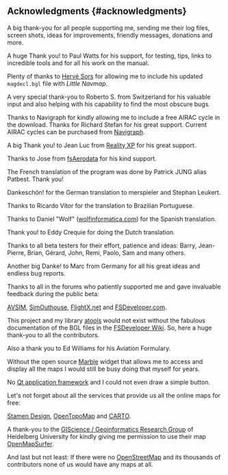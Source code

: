 ## Acknowledgments {#acknowledgments}

A big thank-you for all people supporting me, sending me their log files, screen shots, ideas for improvements, friendly messages, donations and more.

A huge Thank you! to Paul Watts for his support, for testing, tips, links to incredible tools and for all his work on the manual.

Plenty of thanks to [Hervé Sors](http://www.aero.sors.fr) for allowing me to include his updated `magdecl.bgl` file with _Little Navmap_.

A very special thank-you to Roberto S. from Switzerland for his valuable input and also helping with his capability to find the most obscure bugs.

Thanks to Navigraph for kindly allowing me to include a free AIRAC cycle in the download. Thanks for Richard Stefan for his great support.
Current AIRAC cycles can be purchased from [Navigraph](http://www.navigraph.com).

A big Thank you! to Jean Luc from [Reality XP](http://www.reality-xp.com) for his great support.

Thanks to Jose from [fsAerodata](https://www.fsaerodata.com/) for his kind support.

The French translation of the program was done by Patrick JUNG alias Patbest. Thank you!

Dankeschön! for the German translation to merspieler and Stephan Leukert.

Thanks to Ricardo Vitor for the translation to Brazilian Portuguese.

Thanks to Daniel "Wolf" \([wolfinformatica.com](http://wolfinformatica.com)\) for the Spanish translation.

Thank you! to Eddy Crequie for doing the Dutch translation.

Thanks to all beta testers for their effort, patience and ideas: Barry, Jean-Pierre, Brian, Gérard, John, Remi, Paolo, Sam and many others.

Another big Danke! to Marc from Germany for all his great ideas and endless bug reports.

Thanks to all in the forums who patiently supported me and gave invaluable feedback during the public beta:

[AVSIM](https://www.avsim.com), [SimOuthouse](http://www.sim-outhouse.com), [FlightX.net](https://flightx.net) and [FSDeveloper.com](https://www.fsdeveloper.com).

This project and my library [atools](https://github.com/albar965/atools) would not exist without the fabulous documentation of the BGL files in the [FSDeveloper Wiki](https://www.fsdeveloper.com/wiki). So, here a huge thank-you to all the contributors.

Also a thank you to Ed Williams for his Aviation Formulary.

Without the open source [Marble](https://marble.kde.org) widget that allows me to access and display all the maps I would still be busy doing that myself for years.

No [Qt application framework](https://www.qt.io) and I could not even draw a simple button.

Let's not forget about all the services that provide us all the online maps for free:

[Stamen Design](http://maps.stamen.com), [OpenTopoMap](https://www.opentopomap.org) and [CARTO](https://carto.com/).

A thank-you to the [GIScience / Geoinformatics Research Group](https://www.geog.uni-heidelberg.de/gis/index_en.html) of Heidelberg University for kindly giving me permission to use their map [OpenMapSurfer](http://korona.geog.uni-heidelberg.de).

And last but not least: If there were no [OpenStreetMap](https://www.openstreetmap.org) and its thousands of contributors none of us would have any maps at all.


